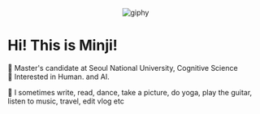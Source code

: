 <div align="center">

![giphy](https://user-images.githubusercontent.com/88447983/188561408-177a0f8f-9855-4bc4-bcb3-9587b7467ac1.gif)
</div>

# Hi! This is Minji!
🧷  Master's candidate at Seoul National University, Cognitive Science  
🧷  Interested in Human. and AI.  
  
🧷  I sometimes write, read, dance, take a picture, do yoga, play the guitar, listen to music, travel, edit vlog etc
